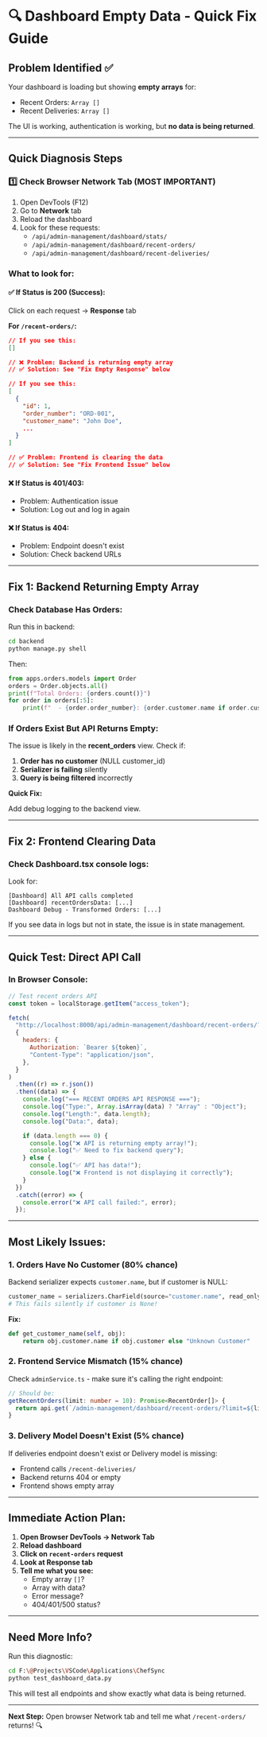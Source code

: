# 🔍 Dashboard Empty Data - Quick Fix Guide

## Problem Identified ✅

Your dashboard is loading but showing **empty arrays** for:

- Recent Orders: `Array []`
- Recent Deliveries: `Array []`

The UI is working, authentication is working, but **no data is being returned**.

---

## Quick Diagnosis Steps

### 1️⃣ Check Browser Network Tab (MOST IMPORTANT)

1. Open DevTools (F12)
2. Go to **Network** tab
3. Reload the dashboard
4. Look for these requests:
   - `/api/admin-management/dashboard/stats/`
   - `/api/admin-management/dashboard/recent-orders/`
   - `/api/admin-management/dashboard/recent-deliveries/`

### What to look for:

#### ✅ If Status is 200 (Success):

Click on each request → **Response** tab

**For `/recent-orders/`:**

```json
// If you see this:
[]

// ❌ Problem: Backend is returning empty array
// ✅ Solution: See "Fix Empty Response" below
```

```json
// If you see this:
[
  {
    "id": 1,
    "order_number": "ORD-001",
    "customer_name": "John Doe",
    ...
  }
]

// ✅ Problem: Frontend is clearing the data
// ✅ Solution: See "Fix Frontend Issue" below
```

#### ❌ If Status is 401/403:

- Problem: Authentication issue
- Solution: Log out and log in again

#### ❌ If Status is 404:

- Problem: Endpoint doesn't exist
- Solution: Check backend URLs

---

## Fix 1: Backend Returning Empty Array

### Check Database Has Orders:

Run this in backend:

```bash
cd backend
python manage.py shell
```

Then:

```python
from apps.orders.models import Order
orders = Order.objects.all()
print(f"Total Orders: {orders.count()}")
for order in orders[:5]:
    print(f"  - {order.order_number}: {order.customer.name if order.customer else 'No customer'}")
```

### If Orders Exist But API Returns Empty:

The issue is likely in the **recent_orders** view. Check if:

1. **Order has no customer** (NULL customer_id)
2. **Serializer is failing** silently
3. **Query is being filtered** incorrectly

**Quick Fix:**

Add debug logging to the backend view.

---

## Fix 2: Frontend Clearing Data

### Check Dashboard.tsx console logs:

Look for:

```
[Dashboard] All API calls completed
[Dashboard] recentOrdersData: [...]
Dashboard Debug - Transformed Orders: [...]
```

If you see data in logs but not in state, the issue is in state management.

---

## Quick Test: Direct API Call

### In Browser Console:

```javascript
// Test recent orders API
const token = localStorage.getItem("access_token");

fetch(
  "http://localhost:8000/api/admin-management/dashboard/recent-orders/?limit=5",
  {
    headers: {
      Authorization: `Bearer ${token}`,
      "Content-Type": "application/json",
    },
  }
)
  .then((r) => r.json())
  .then((data) => {
    console.log("=== RECENT ORDERS API RESPONSE ===");
    console.log("Type:", Array.isArray(data) ? "Array" : "Object");
    console.log("Length:", data.length);
    console.log("Data:", data);

    if (data.length === 0) {
      console.log("❌ API is returning empty array!");
      console.log("✅ Need to fix backend query");
    } else {
      console.log("✅ API has data!");
      console.log("❌ Frontend is not displaying it correctly");
    }
  })
  .catch((error) => {
    console.error("❌ API call failed:", error);
  });
```

---

## Most Likely Issues:

### 1. Orders Have No Customer (80% chance)

Backend serializer expects `customer.name`, but if customer is NULL:

```python
customer_name = serializers.CharField(source="customer.name", read_only=True)
# This fails silently if customer is None!
```

**Fix:**

```python
def get_customer_name(self, obj):
    return obj.customer.name if obj.customer else "Unknown Customer"
```

### 2. Frontend Service Mismatch (15% chance)

Check `adminService.ts` - make sure it's calling the right endpoint:

```typescript
// Should be:
getRecentOrders(limit: number = 10): Promise<RecentOrder[]> {
  return api.get(`/admin-management/dashboard/recent-orders/?limit=${limit}`);
}
```

### 3. Delivery Model Doesn't Exist (5% chance)

If deliveries endpoint doesn't exist or Delivery model is missing:

- Frontend calls `/recent-deliveries/`
- Backend returns 404 or empty
- Frontend shows empty array

---

## Immediate Action Plan:

1. **Open Browser DevTools → Network Tab**
2. **Reload dashboard**
3. **Click on `recent-orders` request**
4. **Look at Response tab**
5. **Tell me what you see:**
   - Empty array `[]`?
   - Array with data?
   - Error message?
   - 404/401/500 status?

---

## Need More Info?

Run this diagnostic:

```bash
cd F:\@Projects\VSCode\Applications\ChefSync
python test_dashboard_data.py
```

This will test all endpoints and show exactly what data is being returned.

---

**Next Step:** Open browser Network tab and tell me what `/recent-orders/` returns! 🔍
